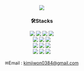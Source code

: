 <div align=center>
  <img src="https://capsule-render.vercel.app/api?type=waving&color=75BDE0&height=165&section=header&text=Jiwon&nbsp;GitHub!&fontSize=50&fontColor=FFFFFF&fontAlign=32" />
  <!--<img src="https://capsule-render.vercel.app/api?type=waving&color=ACFFB3&height=165&section=header&text=Jiwon's&nbsp;GitHub!&fontSize=50&fontColor=FFFFFF&fontAlign=32" /> -->

</div>
<div align=center><h3>🛠Stacks</h3></div>
<div align=center>
  <img src="https://img.shields.io/badge/Java-007396?style=flat-square&logo=java&logoColor=white">
  <img src="https://img.shields.io/badge/Spring-6DB33F?style=flat-square&logo=spring&logoColor=white">
  <img src="https://img.shields.io/badge/SpringBoot-6DB33F?style=flat-square&logo=springboot&logoColor=white">
  <img src="https://img.shields.io/badge/Python-3776AB?style=flat-square&logo=python&logoColor=white">
</div>

<div align=center>
  <img src="https://img.shields.io/badge/HTML5-E34F26?style=flat-square&logo=html5&logoColor=white">
  <img src="https://img.shields.io/badge/CSS-1572B6?style=flat-square&logo=css3&logoColor=white">
  <img src="https://img.shields.io/badge/JavaScript-F7DF1E?style=flat-square&logo=Javascript&logoColor=black">
</div>

<div align=center>
  <img src="https://img.shields.io/badge/Oracle-F80000?style=flat-square&logo=oracle&logoColor=white">
  <img src="https://img.shields.io/badge/MySQL-4479A1?style=flat-square&logo=mysql&logoColor=white">
  <img src="https://img.shields.io/badge/MariaDB-003545?style=flat-square&logo=mariadb&logoColor=white">
</div>

<div align=center>
  <img src="https://img.shields.io/badge/VS Code-007ACC?style=flat-square&logo=Visual Studio Code&logoColor=white">
  <img src="https://img.shields.io/badge/Git-F05032?style=flat-square&logo=Git&logoColor=white">
  <img src="https://img.shields.io/badge/GitHub-181717?style=flat-square&logo=GitHub&logoColor=white">
</div>

<br>

<div align=center>
  <!--<img src="https://github-readme-stats.vercel.app/api?username=jijiji1299&show_icons=true&theme=dark"> -->
  <!-- <img src="https://github-readme-stats.vercel.app/api/top-langs/?username=jijiji1299&layout=compact&theme=dark"> -->
</div>


<div align="center">
  ✉Email : <a href="mailto:kimjiwon0384@gmail.com">kimjiwon0384@gmail.com</a>
</div>







<!--
**jijiji1299/jijiji1299** is a ✨ _special_ ✨ repository because its `README.md` (this file) appears on your GitHub profile.

Here are some ideas to get you started:

- 🔭 I’m currently working on ...
- 🌱 I’m currently learning ...
- 👯 I’m looking to collaborate on ...
- 🤔 I’m looking for help with ...
- 💬 Ask me about ...
- 📫 How to reach me: ...
- 😄 Pronouns: ...
- ⚡ Fun fact: ...
-->

